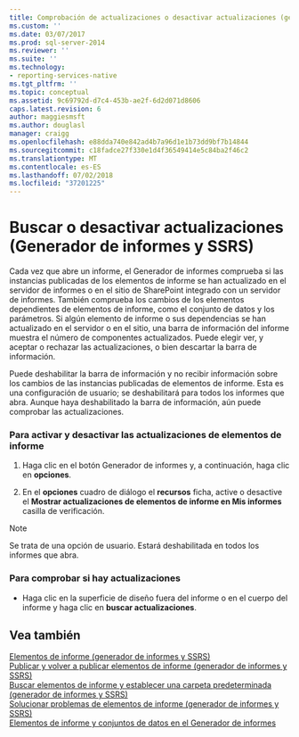 ```yaml
---
title: Comprobación de actualizaciones o desactivar actualizaciones (generador de informes y SSRS) | Microsoft Docs
ms.custom: ''
ms.date: 03/07/2017
ms.prod: sql-server-2014
ms.reviewer: ''
ms.suite: ''
ms.technology:
- reporting-services-native
ms.tgt_pltfrm: ''
ms.topic: conceptual
ms.assetid: 9c69792d-d7c4-453b-ae2f-6d2d071d8606
caps.latest.revision: 6
author: maggiesmsft
ms.author: douglasl
manager: craigg
ms.openlocfilehash: e88dda740e842ad4b7a96d1e1b73dd9bf7b14844
ms.sourcegitcommit: c18fadce27f330e1d4f36549414e5c84ba2f46c2
ms.translationtype: MT
ms.contentlocale: es-ES
ms.lasthandoff: 07/02/2018
ms.locfileid: "37201225"
---
```

# <a name="check-for-updates-or-turn-updates-off-report-builder-and-ssrs"></a>Buscar o desactivar actualizaciones (Generador de informes y SSRS)
  Cada vez que abre un informe, el Generador de informes comprueba si las instancias publicadas de los elementos de informe se han actualizado en el servidor de informes o en el sitio de SharePoint integrado con un servidor de informes. También comprueba los cambios de los elementos dependientes de elementos de informe, como el conjunto de datos y los parámetros. Si algún elemento de informe o sus dependencias se han actualizado en el servidor o en el sitio, una barra de información del informe muestra el número de componentes actualizados. Puede elegir ver, y aceptar o rechazar las actualizaciones, o bien descartar la barra de información.  
  
 Puede deshabilitar la barra de información y no recibir información sobre los cambios de las instancias publicadas de elementos de informe. Esta es una configuración de usuario; se deshabilitará para todos los informes que abra. Aunque haya deshabilitado la barra de información, aún puede comprobar las actualizaciones.  
  
### <a name="to-turn-on-and-off-report-part-updates"></a>Para activar y desactivar las actualizaciones de elementos de informe  
  
1.  Haga clic en el botón Generador de informes y, a continuación, haga clic en **opciones**.  
  
2.  En el **opciones** cuadro de diálogo el **recursos** ficha, active o desactive el **Mostrar actualizaciones de elementos de informe en Mis informes** casilla de verificación.  
  
> [!NOTE]  
>  Se trata de una opción de usuario. Estará deshabilitada en todos los informes que abra.  
  
### <a name="to-check-for-updates"></a>Para comprobar si hay actualizaciones  
  
-   Haga clic en la superficie de diseño fuera del informe o en el cuerpo del informe y haga clic en **buscar actualizaciones**.  
  
## <a name="see-also"></a>Vea también  
 [Elementos de informe &#40;generador de informes y SSRS&#41;](report-parts-report-builder-and-ssrs.md)   
 [Publicar y volver a publicar elementos de informe &#40;generador de informes y SSRS&#41;](report-design/publish-and-republish-report-parts-report-builder-and-ssrs.md)   
 [Buscar elementos de informe y establecer una carpeta predeterminada &#40;generador de informes y SSRS&#41;](report-design/browse-for-report-parts-and-set-a-default-folder-report-builder-and-ssrs.md)   
 [Solucionar problemas de elementos de informe &#40;generador de informes y SSRS&#41;](../../2014/reporting-services/troubleshoot-report-parts-report-builder-and-ssrs.md)   
 [Elementos de informe y conjuntos de datos en el Generador de informes](report-data/report-parts-and-datasets-in-report-builder.md)  
  
  
